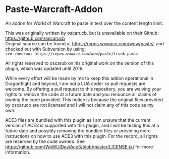 # Paste-Warcraft-Addon
An addon for World of Warcraft to paste in text over the content length limit.

This was originally written by oscarucb, but is unavailable on their Github: https://github.com/oscarucb  
Original source can be found at https://repos.wowace.com/wow/paste/, and checked out with Subversion by using:  
`svn checkout https://repos.wowace.com/wow/paste/trunk paste`

All rights reserved to oscarub on his original work on the version of this plugin, which was updated until 2016.

While every effort will be made by me to keep this addon operational in Dragonflight and beyond, I am not a LUA coder so pull requests are welcome. By offering a pull request to this repository, you are waiving your rights to remove the code at a future date and you renounce all claims of owning the code provided. This notice is because the original files provided by oscarucb are not licensed and I will not claim any of this code as my own.

ACE3 files are bundled with this plugin as I am unsure that the current version of ACE3 is supported with this plugin, and I will be testing this at a future date and possibly removing the bundled files or providing more instructions on how to use ACE3 with this plugin. For the record, all rights are reserved by the code owners. See https://github.com/WoWUIDev/Ace3/blob/master/LICENSE.txt for more information.
